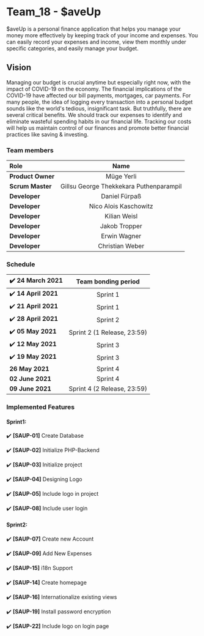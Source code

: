 # Team_18 - $aveUp


$aveUp is a personal finance application that helps you manage your money more effectively by keeping track of your income and expenses. You can easily record your expenses and income, view them monthly under specific categories, and easily manage your budget. 



## Vision

Managing our budget is crucial anytime but especially right now, with the impact of COVID-19 on the economy. The financial implications of the COVID-19 have affected our bill payments, mortgages, car payments. 
For many people, the idea of logging every transaction into a personal budget sounds like the world's tedious, insignificant task. But truthfully, there are several critical benefits. We should track our expenses to identify and eliminate wasteful spending habits in our financial life. Tracking our costs will help us maintain control of our finances and promote better financial practices like saving & investing.


### Team members

| Role             | Name                  | 
| :---             |    :----:             |
| **Product Owner**|   Müge Yerli      |
| **Scrum Master** | Gillsu George Thekkekara Puthenparampil |
| **Developer**    | Daniel Fürpaß          |
| **Developer**    | Nico Alois Kaschowitz    |
| **Developer**    | Kilian Weisl               |
| **Developer**    | Jakob Tropper          |
| **Developer**    | Erwin Wagner        |
| **Developer**    | Christian Weber         |




### Schedule
| :heavy_check_mark: **24 March 2021** | **Team bonding period**  |
| :---             |    :----:             |
| :heavy_check_mark: **14 April 2021**  | Sprint 1 |
| :heavy_check_mark: **21 April 2021**  | Sprint 1 |
| :heavy_check_mark: **28 April 2021**  | Sprint 2 |
| :heavy_check_mark: **05 May 2021**  | Sprint 2 (1 Release, 23:59) |
| :heavy_check_mark: **12 May 2021**  | Sprint 3 |
| :heavy_check_mark: **19 May 2021**  | Sprint 3 |
| **26 May 2021**  | Sprint 4 |
| **02 June 2021**  | Sprint 4 |
| **09 June 2021**  | Sprint 4 (2 Release, 23:59)  |



### Implemented Features

#### Sprint1: 

:heavy_check_mark: **[SAUP-01]** Create Database 

:heavy_check_mark: **[SAUP-02]** Initialize PHP-Backend 

:heavy_check_mark: **[SAUP-03]** Initialize project

:heavy_check_mark: **[SAUP-04]** Designing Logo

:heavy_check_mark: **[SAUP-05]** Include logo in project

:heavy_check_mark: **[SAUP-08]** Include user login


#### Sprint2: 

:heavy_check_mark: **[SAUP-07]** Create new Account

:heavy_check_mark: **[SAUP-09]** Add New Expenses

:heavy_check_mark: **[SAUP-15]** i18n Support

:heavy_check_mark: **[SAUP-14]** Create homepage 

:heavy_check_mark: **[SAUP-16]** Internationalize existing views 

:heavy_check_mark: **[SAUP-19]** Install password encryption 

:heavy_check_mark: **[SAUP-22]** Include logo on login page 


